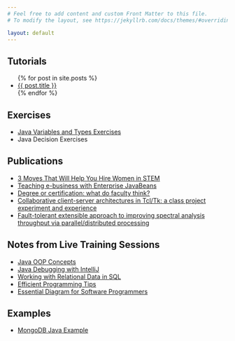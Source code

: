 ```yaml
---
# Feel free to add content and custom Front Matter to this file.
# To modify the layout, see https://jekyllrb.com/docs/themes/#overriding-theme-defaults

layout: default
---
```

<h2>Tutorials</h2>
<ul>
  {% for post in site.posts %}
    <li>
      <a href="{{ site.baseurl }}{{ post.url }}">{{ post.title }}</a>
    </li>
  {% endfor %}
</ul>
<h2>Exercises</h2>
<ul> 
  <li><a href="{{ site.baseurl }}"/docs/java_exercises/variables_and_types/>Java Variables and Types Exercises</a></li>
  <li>Java Decision Exercises</li>
</ul>
<h2>Publications</h2>
<ul>
  <li>
    <a href="https://switchthefuture.com/2018/08/01/3-moves-that-will-help-you-hire-women-in-stem/">3 Moves That Will Help You Hire Women in STEM</a>
  </li>
  <li>
    <a href="https://dl.acm.org/doi/10.5555/771322.771371">Teaching e-business with Enterprise JavaBeans</a>
  </li>
  <li>
    <a href="https://dl.acm.org/doi/10.5555/771322.771352">Degree or certification: what do faculty think?</a>
  </li>
  <li>
    <a href="https://dl.acm.org/doi/10.5555/1267524.1267537">Collaborative client-server architectures in Tcl/Tk: a class project experiment and experience</a>
  </li>
  <li>
    <a href="https://ui.adsabs.harvard.edu/abs/2002SPIE.4725..372R/abstract">Fault-tolerant extensible approach to improving spectral analysis throughput via parallel/distributed processing</a>
  </li>
</ul>

<h2>Notes from Live Training Sessions</h2>
<ul>
  <li>
    <a href="https://github.com/loriemoffitt/lessons/wiki/Java-OOP-Concepts">Java OOP Concepts</a>
  </li>
  <li>
    <a href="https://github.com/loriemoffitt/lessons/wiki/Java-Debugging-with-IntelliJ">Java Debugging with IntelliJ</a>
  </li>
  <li>
    <a href="https://github.com/loriemoffitt/lessons/wiki/Working-with-Relational-Data-in-SQL">Working with Relational Data in SQL</a>
  </li>
<li>
  <a href="https://github.com/loriemoffitt/lessons/wiki/Efficient-Programming">Efficient Programming Tips</a>
</li>
  <li>
    <a href="https://github.com/loriemoffitt/lessons/wiki/Essential-Diagrams-for-Software-Programmers">Essential Diagram for Software Programmers</a>
  </li>
</ul>
<h2>Examples </h2>
<ul>
  <li>
    <a href="https://github.com/loriemoffitt/MongoDBJavaExample">MongoDB Java Example</a>
  </li>
</ul>
